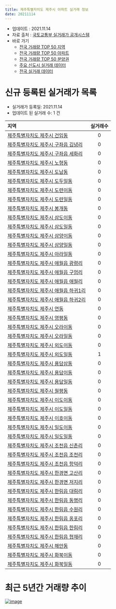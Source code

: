 ```yaml
---
title: 제주특별자치도 제주시 아파트 실거래 정보
date: 20211114
---
```


* 업데이트 : 2021.11.14
* 자료 출처 : [국토교통부 실거래가 공개시스템](http://rt.molit.go.kr)
* 바로 가기
    * [전국 거래량 TOP 50 지역](https://apt-info.github.io/apt-trade-info/tr)
    * [전국 거래량 TOP 50 아파트](https://apt-info.github.io/apt-trade-info/ta)
    * [전국 거래량 TOP 50 분양권](https://apt-info.github.io/apt-trade-info/tb)
    * [주요 신도시 실거래 데이터](https://apt-info.github.io/apt-trade-info/newtown)
    * [전국 실거래 데이터](https://apt-info.github.io/apt-trade-info/all)



<script async src="https://pagead2.googlesyndication.com/pagead/js/adsbygoogle.js"></script>
<!-- 기본광고 -->
<ins class="adsbygoogle"
     style="display:block"
     data-ad-client="ca-pub-1142216861245946"
     data-ad-slot="4805727019"
     data-ad-format="auto"
     data-full-width-responsive="true"></ins>
<script>
     (adsbygoogle = window.adsbygoogle || []).push({});
</script>


# 신규 등록된 실거래가 목록

* 실거래가 등록일: 2021.11.14
* 업데이트 된 실거래 수: 1 건


|지역|실거래수|
|:---|:---:|
|[제주특별자치도 제주시 건입동](https://apt-info.github.io/apt-trade-info/r2825)|0|
|[제주특별자치도 제주시 구좌읍 김녕리](https://apt-info.github.io/apt-trade-info/r3577)|0|
|[제주특별자치도 제주시 구좌읍 세화리](https://apt-info.github.io/apt-trade-info/r3415)|0|
|[제주특별자치도 제주시 노형동](https://apt-info.github.io/apt-trade-info/r2831)|0|
|[제주특별자치도 제주시 도남동](https://apt-info.github.io/apt-trade-info/r2833)|0|
|[제주특별자치도 제주시 도두일동](https://apt-info.github.io/apt-trade-info/r3416)|0|
|[제주특별자치도 제주시 도련이동](https://apt-info.github.io/apt-trade-info/r2843)|0|
|[제주특별자치도 제주시 도련일동](https://apt-info.github.io/apt-trade-info/r2834)|0|
|[제주특별자치도 제주시 봉개동](https://apt-info.github.io/apt-trade-info/r2840)|0|
|[제주특별자치도 제주시 삼도이동](https://apt-info.github.io/apt-trade-info/r2824)|0|
|[제주특별자치도 제주시 삼도일동](https://apt-info.github.io/apt-trade-info/r2823)|0|
|[제주특별자치도 제주시 삼양이동](https://apt-info.github.io/apt-trade-info/r2830)|0|
|[제주특별자치도 제주시 삼양일동](https://apt-info.github.io/apt-trade-info/r2829)|0|
|[제주특별자치도 제주시 아라일동](https://apt-info.github.io/apt-trade-info/r2839)|0|
|[제주특별자치도 제주시 애월읍 광령리](https://apt-info.github.io/apt-trade-info/r3666)|0|
|[제주특별자치도 제주시 애월읍 구엄리](https://apt-info.github.io/apt-trade-info/r3054)|0|
|[제주특별자치도 제주시 애월읍 애월리](https://apt-info.github.io/apt-trade-info/r3576)|0|
|[제주특별자치도 제주시 애월읍 하귀1리](https://apt-info.github.io/apt-trade-info/r2844)|0|
|[제주특별자치도 제주시 애월읍 하귀2리](https://apt-info.github.io/apt-trade-info/r2836)|0|
|[제주특별자치도 제주시 연동](https://apt-info.github.io/apt-trade-info/r2835)|0|
|[제주특별자치도 제주시 영평동](https://apt-info.github.io/apt-trade-info/r3714)|0|
|[제주특별자치도 제주시 오라이동](https://apt-info.github.io/apt-trade-info/r3263)|0|
|[제주특별자치도 제주시 오라일동](https://apt-info.github.io/apt-trade-info/r3516)|0|
|[제주특별자치도 제주시 외도이동](https://apt-info.github.io/apt-trade-info/r2845)|0|
|[제주특별자치도 제주시 외도일동](https://apt-info.github.io/apt-trade-info/r2832)|1|
|[제주특별자치도 제주시 용담삼동](https://apt-info.github.io/apt-trade-info/r2826)|0|
|[제주특별자치도 제주시 용담이동](https://apt-info.github.io/apt-trade-info/r2838)|0|
|[제주특별자치도 제주시 용담일동](https://apt-info.github.io/apt-trade-info/r2842)|0|
|[제주특별자치도 제주시 월평동](https://apt-info.github.io/apt-trade-info/r3510)|0|
|[제주특별자치도 제주시 이도이동](https://apt-info.github.io/apt-trade-info/r2822)|0|
|[제주특별자치도 제주시 이도일동](https://apt-info.github.io/apt-trade-info/r2821)|0|
|[제주특별자치도 제주시 이호이동](https://apt-info.github.io/apt-trade-info/r2978)|0|
|[제주특별자치도 제주시 일도이동](https://apt-info.github.io/apt-trade-info/r2820)|0|
|[제주특별자치도 제주시 일도일동](https://apt-info.github.io/apt-trade-info/r2837)|0|
|[제주특별자치도 제주시 조천읍 신촌리](https://apt-info.github.io/apt-trade-info/r2979)|0|
|[제주특별자치도 제주시 조천읍 조천리](https://apt-info.github.io/apt-trade-info/r2980)|0|
|[제주특별자치도 제주시 조천읍 함덕리](https://apt-info.github.io/apt-trade-info/r2841)|0|
|[제주특별자치도 제주시 한경면 고산리](https://apt-info.github.io/apt-trade-info/r3630)|0|
|[제주특별자치도 제주시 한경면 저지리](https://apt-info.github.io/apt-trade-info/r3681)|0|
|[제주특별자치도 제주시 한림읍 대림리](https://apt-info.github.io/apt-trade-info/r3185)|0|
|[제주특별자치도 제주시 한림읍 동명리](https://apt-info.github.io/apt-trade-info/r3414)|0|
|[제주특별자치도 제주시 한림읍 수원리](https://apt-info.github.io/apt-trade-info/r3413)|0|
|[제주특별자치도 제주시 한림읍 옹포리](https://apt-info.github.io/apt-trade-info/r3514)|0|
|[제주특별자치도 제주시 한림읍 한림리](https://apt-info.github.io/apt-trade-info/r2846)|0|
|[제주특별자치도 제주시 한림읍 협재리](https://apt-info.github.io/apt-trade-info/r2847)|0|
|[제주특별자치도 제주시 해안동](https://apt-info.github.io/apt-trade-info/r3622)|0|
|[제주특별자치도 제주시 화북이동](https://apt-info.github.io/apt-trade-info/r2828)|0|
|[제주특별자치도 제주시 화북일동](https://apt-info.github.io/apt-trade-info/r2827)|0|



<script async src="https://pagead2.googlesyndication.com/pagead/js/adsbygoogle.js"></script>
<!-- 기본광고 -->
<ins class="adsbygoogle"
     style="display:block"
     data-ad-client="ca-pub-1142216861245946"
     data-ad-slot="4805727019"
     data-ad-format="auto"
     data-full-width-responsive="true"></ins>
<script>
     (adsbygoogle = window.adsbygoogle || []).push({});
</script>


# 최근 5년간 거래량 추이


<div style="width:100%;">
    <canvas id="deal_progress" height="200"></canvas>
</div>

<script>
new Chart(document.getElementById("deal_progress"), {
    type: 'line',
    data: {
        labels: ['16.01','16.02','16.03','16.04','16.05','16.06','16.07','16.08','16.09','16.10','16.11','16.12','17.01','17.02','17.03','17.04','17.05','17.06','17.07','17.08','17.09','17.10','17.11','17.12','18.01','18.02','18.03','18.04','18.05','18.06','18.07','18.08','18.09','18.10','18.11','18.12','19.01','19.02','19.03','19.04','19.05','19.06','19.07','19.08','19.09','19.10','19.11','19.12','20.01','20.02','20.03','20.04','20.05','20.06','20.07','20.08','20.09','20.10','20.11','20.12','21.01','21.02','21.03','21.04','21.05','21.06','21.07','21.08','21.09','21.10','21.11'],
        datasets: [{
            label: '매매/분양권',
            data: [349,218,231,163,142,186,259,213,187,257,284,231,211,188,148,145,126,199,150,151,178,176,217,231,184,127,177,134,154,145,128,147,142,200,189,175,153,94,132,140,106,127,148,138,131,222,243,244,230,186,164,121,150,232,250,189,227,239,390,367,303,259,215,279,320,272,247,247,210,240,38],
            borderColor: "rgba(66, 133, 243, 1)",
            backgroundColor: "rgba(66, 133, 243, 0.05)",
            borderWidth: 1,
            pointRadius: 0,
            fill: false,
            lineTension: 0
        },{
            label: '전/월세',
            data: [277,209,147,114,102,86,86,116,141,161,167,289,327,239,127,96,101,102,167,210,190,158,200,330,584,279,195,155,153,236,221,227,190,245,198,295,370,305,187,178,138,141,206,228,181,211,224,325,585,596,233,195,169,186,192,187,152,138,202,282,306,219,166,131,139,170,201,201,145,173,51],
            borderColor: "rgba(255, 90, 0, 1)",
            backgroundColor: "rgba(255, 90, 0, 0.05)",
            borderWidth: 1,
            pointRadius: 0,
            fill: false,
            lineTension: 0
        },{
            label: '합계',
            data: [626,427,378,277,244,272,345,329,328,418,451,520,538,427,275,241,227,301,317,361,368,334,417,561,768,406,372,289,307,381,349,374,332,445,387,470,523,399,319,318,244,268,354,366,312,433,467,569,815,782,397,316,319,418,442,376,379,377,592,649,609,478,381,410,459,442,448,448,355,413,89],
            borderColor: "rgba(0, 0, 0, 1)",
            backgroundColor: "rgba(0, 0, 0, 0.03)",
            borderWidth: 0.1,
            pointRadius: 0,
            fill: true,
            lineTension: 0
        }
        ]
    },
    options: {
        responsive: true,
        title: {
            display: false
        },
        tooltips: {
            mode: 'index',
            intersect: false
        },
        hover: {
            mode: 'nearest',
            intersect: true
        },
        scales: {
            xAxes: [{
                display: true,
                scaleLabel: {
                    display: true,
                    labelString: '년/월'
                }
            }],
            yAxes: [{
                display: true,
                ticks: {
                    suggestedMin: 0,
                },
                scaleLabel: {
                    display: true,
                    labelString: '실거래 수'
                }
            }]
        }
    }
});

</script>


[![image](https://apt-info.github.io/images/2020-01-03-apt-trade-info/1024x500.png)](https://play.google.com/store/apps/details?id=com.aptinfo.apttradeinfo)

